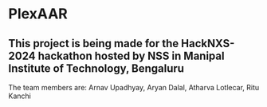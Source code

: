 # PlexAAR
## This project is being made for the HackNXS-2024 hackathon hosted by NSS in Manipal Institute of Technology, Bengaluru 
The team members are: 
Arnav Upadhyay,
Aryan Dalal,
Atharva Lotlecar,
Ritu Kanchi
